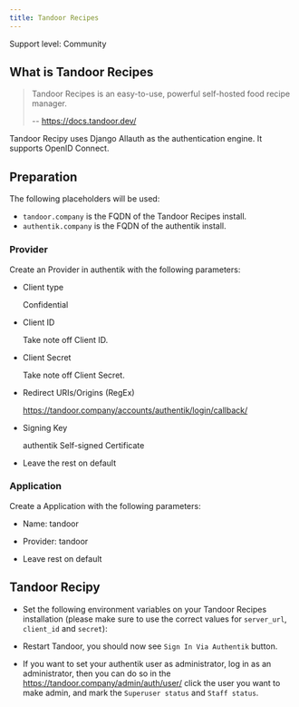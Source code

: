 ```yaml
---
title: Tandoor Recipes
---
```


<span class="badge badge--secondary">Support level: Community</span>

## What is Tandoor Recipes

> Tandoor Recipes is an easy-to-use, powerful self-hosted food recipe manager.
>
> -- https://docs.tandoor.dev/

Tandoor Recipy uses Django Allauth as the authentication engine. It supports OpenID Connect.

## Preparation

The following placeholders will be used:

-   `tandoor.company` is the FQDN of the Tandoor Recipes install.
-   `authentik.company` is the FQDN of the authentik install.

### Provider

Create an Provider in authentik with the following parameters:

-   Client type

    Confidential


-   Client ID

    Take note off Client ID.

-   Client Secret

    Take note off Client Secret.

-   Redirect URIs/Origins (RegEx)

    https://tandoor.company/accounts/authentik/login/callback/

-   Signing Key

    authentik Self-signed Certificate

-   Leave the rest on default

### Application

Create a Application with the following parameters:

-   Name: tandoor

-   Provider: tandoor

-   Leave rest on default

## Tandoor Recipy

-   Set the following environment variables on your Tandoor Recipes installation (please make sure to use the correct values for `server_url`, `client_id` and `secret`):

-   Restart Tandoor, you should now see `Sign In Via Authentik` button.

-   If you want to set your authentik user as administrator, log in as an administrator, then you can do so in the https://tandoor.company/admin/auth/user/ click the user you want to make admin, and mark the `Superuser status` and `Staff status`.
